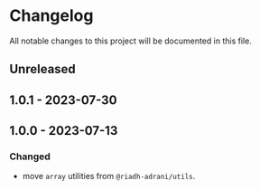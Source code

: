 # Changelog

All notable changes to this project will be documented in this file.

## Unreleased

## 1.0.1 - 2023-07-30

## 1.0.0 - 2023-07-13
### Changed
- move `array` utilities from `@riadh-adrani/utils`.
